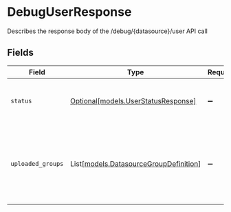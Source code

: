 # DebugUserResponse

Describes the response body of the /debug/{datasource}/user API call


## Fields

| Field                                                                            | Type                                                                             | Required                                                                         | Description                                                                      |
| -------------------------------------------------------------------------------- | -------------------------------------------------------------------------------- | -------------------------------------------------------------------------------- | -------------------------------------------------------------------------------- |
| `status`                                                                         | [Optional[models.UserStatusResponse]](../models/userstatusresponse.md)           | :heavy_minus_sign:                                                               | Describes the user status response body                                          |
| `uploaded_groups`                                                                | List[[models.DatasourceGroupDefinition](../models/datasourcegroupdefinition.md)] | :heavy_minus_sign:                                                               | List of groups the user is a member of, as uploaded via permissions API.         |